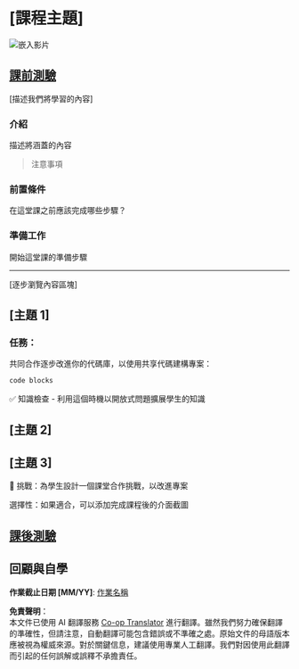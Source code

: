<!--
CO_OP_TRANSLATOR_METADATA:
{
  "original_hash": "0494be70ad7fadd13a8c3d549c23e355",
  "translation_date": "2025-08-26T00:50:52+00:00",
  "source_file": "lesson-template/README.md",
  "language_code": "mo"
}
-->
# [課程主題]

![嵌入影片](../../../lesson-template/video-url)

## [課前測驗](../../../lesson-template/quiz-url)

[描述我們將學習的內容]

### 介紹

描述將涵蓋的內容

> 注意事項

### 前置條件

在這堂課之前應該完成哪些步驟？

### 準備工作

開始這堂課的準備步驟

---

[逐步瀏覽內容區塊]

## [主題 1]

### 任務：

共同合作逐步改進你的代碼庫，以使用共享代碼建構專案：

```html
code blocks
```

✅ 知識檢查 - 利用這個時機以開放式問題擴展學生的知識

## [主題 2]

## [主題 3]

🚀 挑戰：為學生設計一個課堂合作挑戰，以改進專案

選擇性：如果適合，可以添加完成課程後的介面截圖

## [課後測驗](../../../lesson-template/quiz-url)

## 回顧與自學

**作業截止日期 [MM/YY]**: [作業名稱](assignment.md)

**免責聲明**：  
本文件已使用 AI 翻譯服務 [Co-op Translator](https://github.com/Azure/co-op-translator) 進行翻譯。雖然我們努力確保翻譯的準確性，但請注意，自動翻譯可能包含錯誤或不準確之處。原始文件的母語版本應被視為權威來源。對於關鍵信息，建議使用專業人工翻譯。我們對因使用此翻譯而引起的任何誤解或誤釋不承擔責任。